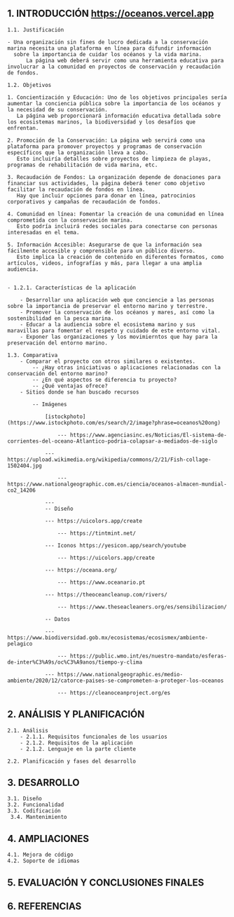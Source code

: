 
## 1. INTRODUCCIÓN https://oceanos.vercel.app

	1.1. Justificación 
 
	- Una organización sin fines de lucro dedicada a la conservación marina necesita una plataforma en línea para difundir información 
 	  sobre la importancia de cuidar los océanos y la vida marina. 
    	  La página web deberá servir como una herramienta educativa para involucrar a la comunidad en proyectos de conservación y recaudación de fondos.
 
	1.2. Objetivos
 	
	1. Concientización y Educación: Uno de los objetivos principales sería aumentar la conciencia pública sobre la importancia de los océanos y la necesidad de su conservación. 
 	   La página web proporcionará información educativa detallada sobre los ecosistemas marinos, la biodiversidad y los desafíos que enfrentan.
	
	2. Promoción de la Conservación: La página web servirá como una plataforma para promover proyectos y programas de conservación específicos que la organización lleva a cabo. 
 	   Esto incluiría detalles sobre proyectos de limpieza de playas, programas de rehabilitación de vida marina, etc.
	
	3. Recaudación de Fondos: La organización depende de donaciones para financiar sus actividades, la página deberá tener como objetivo facilitar la recaudación de fondos en línea. 
 	   Hay que incluir opciones para donar en línea, patrocinios corporativos y campañas de recaudación de fondos.
	
	4. Comunidad en línea: Fomentar la creación de una comunidad en línea comprometida con la conservación marina. 
 	   Esto podría incluirá redes sociales para conectarse con personas interesadas en el tema.
	
	5. Información Accesible: Asegurarse de que la información sea fácilmente accesible y comprensible para un público diverso. 
 	   Esto implica la creación de contenido en diferentes formatos, como artículos, videos, infografías y más, para llegar a una amplia audiencia.

 
    - 1.2.1. Características de la aplicación
    
		- Desarrollar una aplicación web que conciencie a las personas sobre la importancia de preservar el entorno marino y terrestre.
		- Promover la conservación de los océanos y mares, así como la sostenibilidad en la pesca marina.
		- Educar a la audiencia sobre el ecosistema marino y sus maravillas para fomentar el respeto y cuidado de este entorno vital.
		- Exponer las organizaciones y los movimierntos que hay para la preservación del entorno marino.
  
	1.3. Comparativa
		- Comparar el proyecto con otros similares o existentes. 
			-- ¿Hay otras iniciativas o aplicaciones relacionadas con la conservación del entorno marino? 
			-- ¿En qué aspectos se diferencia tu proyecto? 
			-- ¿Qué ventajas ofrece?
		- Sitios donde se han buscado recursos
  
  			-- Imágenes
     
  				[istockphoto](https://www.istockphoto.com/es/search/2/image?phrase=oceanos%20ong)
      
      				--- https://www.agenciasinc.es/Noticias/El-sistema-de-corrientes-del-oceano-Atlantico-podria-colapsar-a-mediados-de-siglo
	  
	  			--- https://upload.wikimedia.org/wikipedia/commons/2/21/Fish-collage-1502404.jpg
      
      				--- https://www.nationalgeographic.com.es/ciencia/oceanos-almacen-mundial-co2_14206
	  
	  			--- 
     			-- Diseño
	
	 			--- https://uicolors.app/create
     
     				--- https://tintmint.net/
	 
	 			--- Iconos https://yesicon.app/search/youtube
     
     				--- https://uicolors.app/create
	 
	 			--- https://oceana.org/
     
     				--- https://www.oceanario.pt

	 			--- https://theoceancleanup.com/rivers/
     
     				--- https://www.theseacleaners.org/es/sensibilizacion/
	 
     			-- Datos
	
				--- https://www.biodiversidad.gob.mx/ecosistemas/ecosismex/ambiente-pelagico
    
    				--- https://public.wmo.int/es/nuestro-mandato/esferas-de-inter%C3%A9s/oc%C3%A9anos/tiempo-y-clima
	
				--- https://www.nationalgeographic.es/medio-ambiente/2020/12/catorce-paises-se-comprometen-a-proteger-los-oceanos
    
    				--- https://cleanoceanproject.org/es

 
## 2. ANÁLISIS Y PLANIFICACIÓN 

	2.1. Análisis 
		- 2.1.1. Requisitos funcionales de los usuarios
		- 2.1.2. Requisitos de la aplicación 
		- 2.1.2. Lenguaje en la parte cliente 
  
	2.2. Planificación y fases del desarrollo 
 
## 3. DESARROLLO

	3.1. Diseño
	3.2. Funcionalidad 
	3.3. Codificación 
	 3.4. Mantenimiento 
  
## 4. AMPLIACIONES

	4.1. Mejora de código 
	4.2. Soporte de idiomas 
 
## 5. EVALUACIÓN Y CONCLUSIONES FINALES 

## 6. REFERENCIAS
